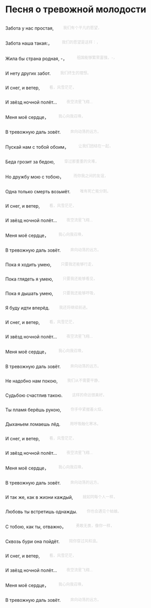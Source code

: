 # Песня о тревожной молодости

<div style="display: flex;">
  <p>Забота у нас простая,</p>
  <p style="margin-left: 30px; color: #d1d1d1; font-size:12px">我们有个平凡的愿望，</p>
</div>
<div style="display: flex;">
  <p>Забота наша такая:，</p>
  <p style="margin-left: 30px; color: #d1d1d1; font-size:12px">我们的愿望是这样：，</p>
</div>
<div style="display: flex;">
  <p>Жила бы страна родная, -，</p>
  <p style="margin-left: 30px; color: #d1d1d1; font-size:12px">祖国能够繁荣富强，-，</p>
</div>
<div style="display: flex;">
  <p>И нету других забот.</p>
  <p style="margin-left: 30px; color: #d1d1d1; font-size:12px">我们终生的理想。</p>
</div>
<div style="display: flex;">
  <p>И снег, и ветер,</p>
  <p style="margin-left: 30px; color: #d1d1d1; font-size:12px">看，风雪茫茫，</p>
</div>
<div style="display: flex;">
  <p>И звёзд ночной полёт...</p>
  <p style="margin-left: 30px; color: #d1d1d1; font-size:12px">夜空流星飞翔...</p>
</div>
<div style="display: flex;">
  <p>Меня моё сердце，</p>
  <p style="margin-left: 30px; color: #d1d1d1; font-size:12px">我心向我召唤，</p>
</div>
<div style="display: flex;">
  <p>В тревожную даль зовёт.</p>
  <p style="margin-left: 30px; color: #d1d1d1; font-size:12px">奔向动荡的远方。</p>
</div>
<div style="display: flex;">
  <p>Пускай нам с тобой обоим，</p>
  <p style="margin-left: 30px; color: #d1d1d1; font-size:12px">让我们团结在一起，</p>
</div>
<div style="display: flex;">
  <p>Беда грозит за бедою,</p>
  <p style="margin-left: 30px; color: #d1d1d1; font-size:12px">穿过那重重的灾难，</p>
</div>
<div style="display: flex;">
  <p>Но дружбу мою с тобою，</p>
  <p style="margin-left: 30px; color: #d1d1d1; font-size:12px">而你我之间的友谊，</p>
</div>
<div style="display: flex;">
  <p>Одна только смерть возьмёт.</p>
  <p style="margin-left: 30px; color: #d1d1d1; font-size:12px">唯有死亡能分割。</p>
</div>
<div style="display: flex;">
  <p>И снег, и ветер,</p>
  <p style="margin-left: 30px; color: #d1d1d1; font-size:12px">看，风雪茫茫，</p>
</div>
<div style="display: flex;">
  <p>И звёзд ночной полёт...</p>
  <p style="margin-left: 30px; color: #d1d1d1; font-size:12px">夜空流星飞翔...</p>
</div>
<div style="display: flex;">
  <p>Меня моё сердце，</p>
  <p style="margin-left: 30px; color: #d1d1d1; font-size:12px">我心向我召唤，</p>
</div>
<div style="display: flex;">
  <p>В тревожную даль зовёт.</p>
  <p style="margin-left: 30px; color: #d1d1d1; font-size:12px">奔向动荡的远方。</p>
</div>
<div style="display: flex;">
  <p>Пока я ходить умею,</p>
  <p style="margin-left: 30px; color: #d1d1d1; font-size:12px">只要我还能够行走，</p>
</div>
<div style="display: flex;">
  <p>Пока глядеть я умею,</p>
  <p style="margin-left: 30px; color: #d1d1d1; font-size:12px">只要我还能够看见，</p>
</div>
<div style="display: flex;">
  <p>Пока я дышать умею,</p>
  <p style="margin-left: 30px; color: #d1d1d1; font-size:12px">只要我还能够呼吸，</p>
</div>
<div style="display: flex;">
  <p>Я буду идти вперёд.</p>
  <p style="margin-left: 30px; color: #d1d1d1; font-size:12px">我还将继续前进。</p>
</div>
<div style="display: flex;">
  <p>И снег, и ветер,</p>
  <p style="margin-left: 30px; color: #d1d1d1; font-size:12px">看，风雪茫茫，</p>
</div>
<div style="display: flex;">
  <p>И звёзд ночной полёт...</p>
  <p style="margin-left: 30px; color: #d1d1d1; font-size:12px">夜空流星飞翔...</p>
</div>
<div style="display: flex;">
  <p>Меня моё сердце，</p>
  <p style="margin-left: 30px; color: #d1d1d1; font-size:12px">我心向我召唤，</p>
</div>
<div style="display: flex;">
  <p>В тревожную даль зовёт.</p>
  <p style="margin-left: 30px; color: #d1d1d1; font-size:12px">奔向动荡的远方。</p>
</div>
<div style="display: flex;">
  <p>Не надобно нам покою,</p>
  <p style="margin-left: 30px; color: #d1d1d1; font-size:12px">我们从不需要平静，</p>
</div>
<div style="display: flex;">
  <p>Судьбою счастлив такою.</p>
  <p style="margin-left: 30px; color: #d1d1d1; font-size:12px">这样的命运很美好。</p>
</div>
<div style="display: flex;">
  <p>Ты пламя берёшь рукою,</p>
  <p style="margin-left: 30px; color: #d1d1d1; font-size:12px">你手中紧握着火焰，</p>
</div>
<div style="display: flex;">
  <p>Дыханьем ломаешь лёд.</p>
  <p style="margin-left: 30px; color: #d1d1d1; font-size:12px">用呼吸融化寒冰。</p>
</div>
<div style="display: flex;">
  <p>И снег, и ветер,</p>
  <p style="margin-left: 30px; color: #d1d1d1; font-size:12px">看，风雪茫茫，</p>
</div>
<div style="display: flex;">
  <p>И звёзд ночной полёт...</p>
  <p style="margin-left: 30px; color: #d1d1d1; font-size:12px">夜空流星飞翔...</p>
</div>
<div style="display: flex;">
  <p>Меня моё сердце，</p>
  <p style="margin-left: 30px; color: #d1d1d1; font-size:12px">我心向我召唤，</p>
</div>
<div style="display: flex;">
  <p>В тревожную даль зовёт.</p>
  <p style="margin-left: 30px; color: #d1d1d1; font-size:12px">奔向动荡的远方。</p>
</div>
<div style="display: flex;">
  <p>И так же, как в жизни каждый,</p>
  <p style="margin-left: 30px; color: #d1d1d1; font-size:12px">就如同每个人一样，</p>
</div>
<div style="display: flex;">
  <p>Любовь ты встретишь однажды.</p>
  <p style="margin-left: 30px; color: #d1d1d1; font-size:12px">你也会遇见个姑娘。</p>
</div>
<div style="display: flex;">
  <p>С тобою, как ты, отважно，</p>
  <p style="margin-left: 30px; color: #d1d1d1; font-size:12px">勇敢无畏，像你一样，</p>
</div>
<div style="display: flex;">
  <p>Сквозь бури она пойдёт.</p>
  <p style="margin-left: 30px; color: #d1d1d1; font-size:12px">陪你穿过风和浪。</p>
</div>
<div style="display: flex;">
  <p>И снег, и ветер,</p>
  <p style="margin-left: 30px; color: #d1d1d1; font-size:12px">看，风雪茫茫，</p>
</div>
<div style="display: flex;">
  <p>И звёзд ночной полёт...</p>
  <p style="margin-left: 30px; color: #d1d1d1; font-size:12px">夜空流星飞翔...</p>
</div>
<div style="display: flex;">
  <p>Меня моё сердце，</p>
  <p style="margin-left: 30px; color: #d1d1d1; font-size:12px">我心向我召唤，</p>
</div>
<div style="display: flex;">
  <p>В тревожную даль зовёт.</p>
  <p style="margin-left: 30px; color: #d1d1d1; font-size:12px">奔向动荡的远方。</p>
</div>

